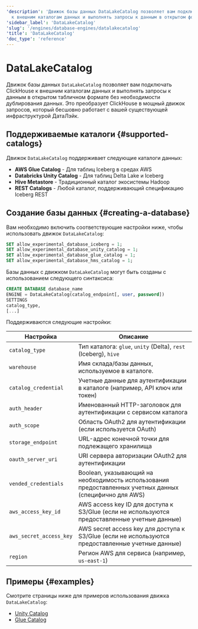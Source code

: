 ```yaml
---
'description': 'Движок базы данных DataLakeCatalog позволяет вам подключать ClickHouse
  к внешним каталогам данных и выполнять запросы к данным в открытом формате таблиц'
'sidebar_label': 'DataLakeCatalog'
'slug': '/engines/database-engines/datalakecatalog'
'title': 'DataLakeCatalog'
'doc_type': 'reference'
---
```

# DataLakeCatalog

Движок базы данных `DataLakeCatalog` позволяет вам подключать ClickHouse к внешним
каталогам данных и выполнять запросы к данным в открытом табличном формате без необходимости дублирования данных.
Это преобразует ClickHouse в мощный движок запросов, который бесшовно работает с
вашей существующей инфраструктурой ДатаЛэйк.

## Поддерживаемые каталоги {#supported-catalogs}

Движок `DataLakeCatalog` поддерживает следующие каталоги данных:

- **AWS Glue Catalog** - Для таблиц Iceberg в средах AWS
- **Databricks Unity Catalog** - Для таблиц Delta Lake и Iceberg
- **Hive Metastore** - Традиционный каталог экосистемы Hadoop
- **REST Catalogs** - Любой каталог, поддерживающий спецификацию Iceberg REST

## Создание базы данных {#creating-a-database}

Вам необходимо включить соответствующие настройки ниже, чтобы использовать движок `DataLakeCatalog`:

```sql
SET allow_experimental_database_iceberg = 1;
SET allow_experimental_database_unity_catalog = 1;
SET allow_experimental_database_glue_catalog = 1;
SET allow_experimental_database_hms_catalog = 1;
```

Базы данных с движком `DataLakeCatalog` могут быть созданы с использованием следующего синтаксиса:

```sql
CREATE DATABASE database_name
ENGINE = DataLakeCatalog(catalog_endpoint[, user, password])
SETTINGS
catalog_type,
[...]
```

Поддерживаются следующие настройки:

| Настройка               | Описание                                                                |
|-------------------------|-------------------------------------------------------------------------|
| `catalog_type`          | Тип каталога: `glue`, `unity` (Delta), `rest` (Iceberg), `hive`       |
| `warehouse`             | Имя склада/базы данных, используемое в каталоге.                       |
| `catalog_credential`    | Учетные данные для аутентификации в каталоге (например, API ключ или токен) |
| `auth_header`           | Именованный HTTP-заголовок для аутентификации с сервисом каталога      |
| `auth_scope`            | Область OAuth2 для аутентификации (если используется OAuth)            |
| `storage_endpoint`      | URL-адрес конечной точки для подлежащего хранилища                     |
| `oauth_server_uri`      | URI сервера авторизации OAuth2 для аутентификации                      |
| `vended_credentials`    | Boolean, указывающий на необходимость использования предоставленных учетных данных (специфично для AWS) |
| `aws_access_key_id`     | AWS access key ID для доступа к S3/Glue (если не используются предоставленные учетные данные) |
| `aws_secret_access_key` | AWS secret access key для доступа к S3/Glue (если не используются предоставленные учетные данные) |
| `region`                | Регион AWS для сервиса (например, `us-east-1`)                         |

## Примеры {#examples}

Смотрите страницы ниже для примеров использования движка `DataLakeCatalog`:

* [Unity Catalog](/use-cases/data-lake/unity-catalog)
* [Glue Catalog](/use-cases/data-lake/glue-catalog)
